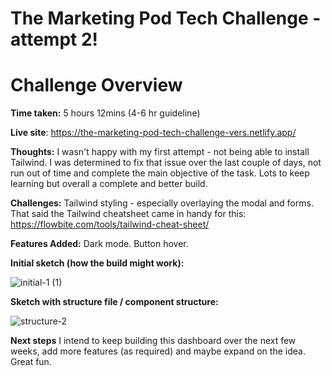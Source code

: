# The Marketing Pod Tech Challenge - attempt 2!

# Challenge Overview

**Time taken:** 5 hours 12mins (4-6 hr guideline)
<br>

**Live site**: https://the-marketing-pod-tech-challenge-vers.netlify.app/
<br>

**Thoughts:** I wasn't happy with my first attempt - not being able to install Tailwind. I was determined to fix that issue over the last couple of days, not run out of time and complete the main objective of the task. Lots to keep learning but overall a complete and better build.
<br>

**Challenges:** Tailwind styling - especially overlaying the modal and forms.  That said the Tailwind cheatsheet came in handy for this: https://flowbite.com/tools/tailwind-cheat-sheet/
<br>

**Features Added:**
Dark mode. Button hover.
<br>

**Initial sketch (how the build might work):**

![initial-1 (1)](https://github.com/JAldo1980/marketing-pod-dashboard-challenge/assets/80925002/86104663-1fe9-4453-add4-2394b09ee82f)

**Sketch with structure file / component structure:**

![structure-2](https://github.com/JAldo1980/marketing-pod-dashboard-challenge/assets/80925002/3de0e750-3aca-4c18-ac04-90ad7a112ac1)

**Next steps**
I intend to keep building this dashboard over the next few weeks, add more features (as required) and maybe expand on the idea. Great fun.
